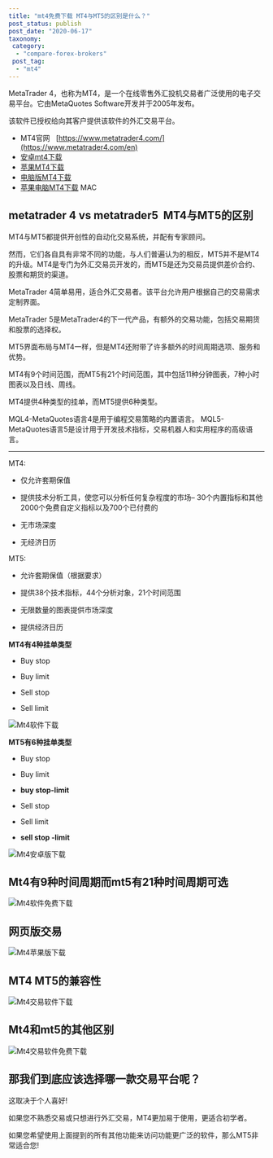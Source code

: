 ```yaml
---
title: "mt4免费下载 MT4与MT5的区别是什么？"
post_status: publish
post_date: "2020-06-17"
taxonomy:
 category: 
  - "compare-forex-brokers"
 post_tag: 
  - "mt4"
---
```


MetaTrader 4，也称为MT4，是一个在线零售外汇投机交易者广泛使用的电子交易平台。它由MetaQuotes Software开发并于2005年发布。

该软件已授权给向其客户提供该软件的外汇交易平台。

- MT4官网   [https://www.metatrader4.com/](https://www.metatrader4.com/en)
- [安卓mt4下载](https://www.ausforex.asia/downloads/metatrader4.apk)
- [苹果MT4下载](https://download.mql5.com/cdn/mobile/mt4/ios?server=AUSGlobal-Demo,AUSGlobal-Live)
- [电脑版MT4下载](https://download.mql5.com/cdn/web/metaquotes.software.corp/mt4/mt4setup.exe)
- [苹果电脑MT4下载](https://www.mql5.com/zh/articles/1356?utm_source=www.metatrader4.com&utm_campaign=download.mt4.macos) MAC

## metatrader 4 vs metatrader5  MT4与MT5的区别

MT4与MT5都提供开创性的自动化交易系统，并配有专家顾问。

然而，它们各自具有非常不同的功能，与人们普遍认为的相反，MT5并不是MT4的升级。MT4是专门为外汇交易员开发的，而MT5是还为交易员提供差价合约、股票和期货的渠道。

MetaTrader 4简单易用，适合外汇交易者。该平台允许用户根据自己的交易需求定制界面。

MetaTrader 5是MetaTrader4的下一代产品，有额外的交易功能，包括交易期货和股票的选择权。

MT5界面布局与MT4一样，但是MT4还附带了许多额外的时间周期选项、服务和优势。

MT4有9个时间范围，而MT5有21个时间范围，其中包括11种分钟图表，7种小时图表以及日线、周线。

MT4提供4种类型的挂单，而MT5提供6种类型。

MQL4-MetaQuotes语言4是用于编程交易策略的内置语言。 MQL5-MetaQuotes语言5是设计用于开发技术指标，交易机器人和实用程序的高级语言。

* * *

MT4:

- 仅允许套期保值
    
- 提供技术分析工具，使您可以分析任何复杂程度的市场– 30个内置指标和其他2000个免费自定义指标以及700个已付费的
    
- 无市场深度
    
- 无经济日历
    

MT5:

- 允许套期保值（根据要求）
    
- 提供38个技术指标，44个分析对象，21个时间范围
    
- 无限数量的图表提供市场深度
    
- 提供经济日历
    

**MT4有4种挂单类型**

- Buy stop
    
- Buy limit
    
- Sell stop
    
- Sell limit
    

![Mt4软件下载](https://cdn.fendou.la/welaowei8/2020/06/d93271f2ab54040389792ba45445bcfb-1.png)

**MT5有6种挂单类型**

- Buy stop
    
- Buy limit
    
- **buy stop-limit**
    
- Sell stop
    
- Sell limit
    
- **sell stop -limit**
    

![Mt4安卓版下载](https://cdn.fendou.la/welaowei8/2020/06/ec995032f5afdc3b53c4877385671f8d-1.png)

## Mt4有9种时间周期而mt5有21种时间周期可选

![Mt4软件免费下载](https://cdn.fendou.la/welaowei8/2020/06/b7565172a14d0ee95999a050addc1670.png)

## 网页版交易

![Mt4苹果版下载](https://cdn.fendou.la/welaowei8/2020/06/6746d8f877e8c6c4406332bc1d360cee.png)

## MT4 MT5的兼容性

![Mt4交易软件下载](https://cdn.fendou.la/welaowei8/2020/06/8e586c0a222189637e965ddfcd92eca8.png)

## Mt4和mt5的其他区别

![Mt4交易软件免费下载](https://cdn.fendou.la/welaowei8/2020/06/900b02d613e6dbfac6113dbcdef60523.png)

## 那我们到底应该选择哪一款交易平台呢？

这取决于个人喜好!

如果您不熟悉交易或只想进行外汇交易，MT4更加易于使用，更适合初学者。

如果您希望使用上面提到的所有其他功能来访问功能更广泛的软件，那么MT5非常适合您!
